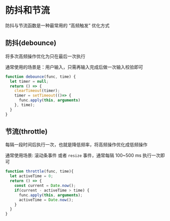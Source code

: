# 防抖和节流

防抖与节流函数是一种最常用的 “高频触发” 优化方式

## 防抖(debounce)

  将多次高频操作优化为只在最后一次执行

  通常使用的场景是：用户输入，只需再输入完成后做一次输入校验即可

```js
function debounce(func, time) {
  let timer = null;
  return () => {
    clearTimeout(timer);
    timer = setTimeout(()=> {
      func.apply(this, arguments)
    }, time);
  }
}
```

## 节流(throttle)

  每隔一段时间后执行一次，也就是降低频率，将高频操作优化成低频操作

  通常使用场景: 滚动条事件 或者 `resize` 事件，通常每隔 100~500 ms 执行一次即可

```js
function throttle(func, time){
  let activeTime = 0;
  return () => {
    const current = Date.now();
    if(current - activeTime > time) {
      func.apply(this, arguments);
      activeTime = Date.now();
    }
  }
}
```
